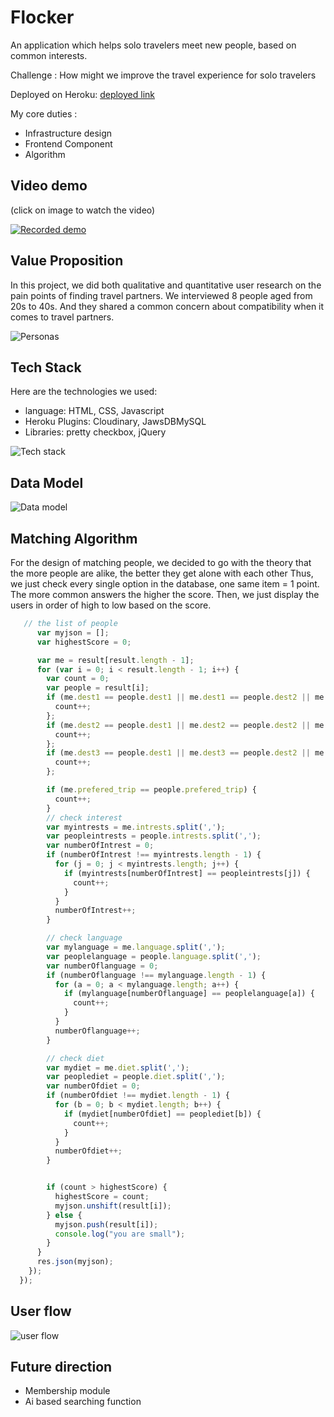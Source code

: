 # Flocker
An application which helps solo travelers meet new people, based on common interests.

Challenge :  How might we improve the travel experience for solo travelers

Deployed on Heroku: [deployed link](https://stormy-caverns-59086.herokuapp.com/)

My core duties : 
*  Infrastructure design
*  Frontend Component
*  Algorithm

## Video demo
(click on image to watch the video)

[![Recorded demo](https://wangx733.github.io/flocker/images/logo.jpg)](https://youtu.be/flJYcaGrT6k)

## Value Proposition
In this project, we did both qualitative and quantitative user research on the pain points of finding travel partners. We interviewed 8 people aged from 20s to 40s. And they shared a common concern about compatibility when it comes to travel partners.

![Personas](https://wangx733.github.io/dearTime/images/persona.jpg)


## Tech Stack
Here are the technologies we used:

 * language: HTML, CSS, Javascript
 * Heroku Plugins: Cloudinary, JawsDBMySQL
 * Libraries: pretty checkbox, jQuery
 
![Tech stack](https://wangx733.github.io/dearTime/images/tackstack.svg)

## Data Model
![Data model](https://wangx733.github.io/dearTime/images/dataModel.png)

## Matching Algorithm
For the design of matching people, we decided to go with the theory that the more people are alike, the better they get alone with each other Thus, we just check every single option in the database, one same item = 1 point. The more common answers the higher the score. Then, we just display the users in order of high to low based on the score.

```javascript
   // the list of people
      var myjson = [];
      var highestScore = 0;

      var me = result[result.length - 1];
      for (var i = 0; i < result.length - 1; i++) {
        var count = 0;
        var people = result[i];
        if (me.dest1 == people.dest1 || me.dest1 == people.dest2 || me.dest1 == people.dest3) {
          count++;
        };
        if (me.dest2 == people.dest1 || me.dest2 == people.dest2 || me.dest2 == people.dest3) {
          count++;
        };
        if (me.dest3 == people.dest1 || me.dest3 == people.dest2 || me.dest3 == people.dest3) {
          count++;
        };

        if (me.prefered_trip == people.prefered_trip) {
          count++;
        }
        // check interest
        var myintrests = me.intrests.split(',');
        var peopleintrests = people.intrests.split(',');
        var numberOfIntrest = 0;
        if (numberOfIntrest !== myintrests.length - 1) {
          for (j = 0; j < myintrests.length; j++) {
            if (myintrests[numberOfIntrest] == peopleintrests[j]) {
              count++;
            }
          }
          numberOfIntrest++;
        }

        // check language
        var mylanguage = me.language.split(',');
        var peoplelanguage = people.language.split(',');
        var numberOflanguage = 0;
        if (numberOflanguage !== mylanguage.length - 1) {
          for (a = 0; a < mylanguage.length; a++) {
            if (mylanguage[numberOflanguage] == peoplelanguage[a]) {
              count++;
            }
          }
          numberOflanguage++;
        }

        // check diet
        var mydiet = me.diet.split(',');
        var peoplediet = people.diet.split(',');
        var numberOfdiet = 0;
        if (numberOfdiet !== mydiet.length - 1) {
          for (b = 0; b < mydiet.length; b++) {
            if (mydiet[numberOfdiet] == peoplediet[b]) {
              count++;
            }
          }
          numberOfdiet++;
        }


        if (count > highestScore) {
          highestScore = count;
          myjson.unshift(result[i]);
        } else {
          myjson.push(result[i]);
          console.log("you are small");
        }
      }
      res.json(myjson);
    });
  });

```

## User flow

![user flow](https://wangx733.github.io/dearTime/images/workflow.png)

## Future direction
  * Membership module
  * Ai based searching function



